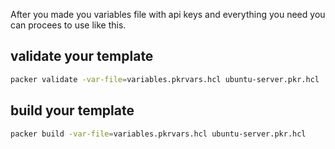 After you made you variables file with api keys and everything you need you can procees to use like this.

## validate your template

```bash
packer validate -var-file=variables.pkrvars.hcl ubuntu-server.pkr.hcl
```

## build your template

```bash
packer build -var-file=variables.pkrvars.hcl ubuntu-server.pkr.hcl
```
